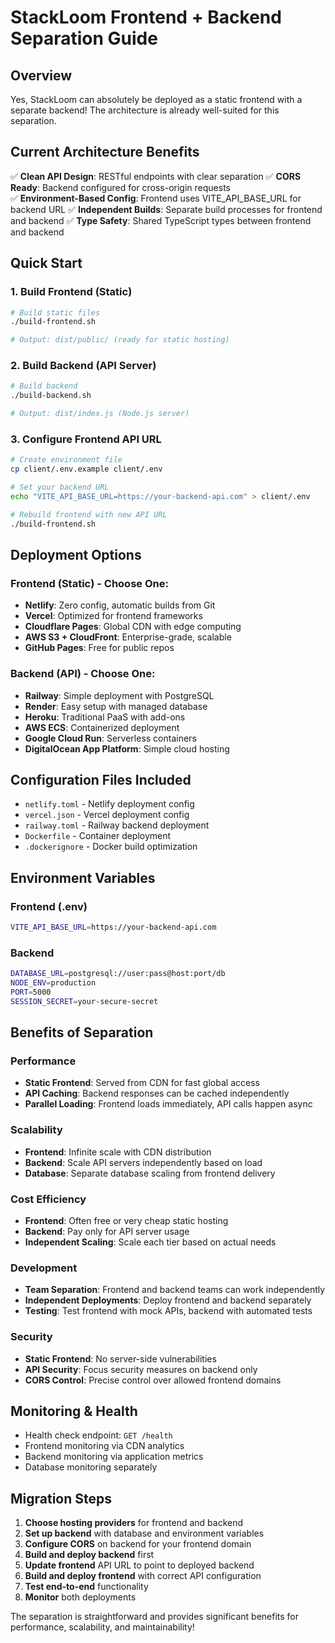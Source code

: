 # StackLoom Frontend + Backend Separation Guide

## Overview

Yes, StackLoom can absolutely be deployed as a static frontend with a separate backend! The architecture is already well-suited for this separation.

## Current Architecture Benefits

✅ **Clean API Design**: RESTful endpoints with clear separation
✅ **CORS Ready**: Backend configured for cross-origin requests  
✅ **Environment-Based Config**: Frontend uses VITE_API_BASE_URL for backend URL
✅ **Independent Builds**: Separate build processes for frontend and backend
✅ **Type Safety**: Shared TypeScript types between frontend and backend

## Quick Start

### 1. Build Frontend (Static)
```bash
# Build static files
./build-frontend.sh

# Output: dist/public/ (ready for static hosting)
```

### 2. Build Backend (API Server)
```bash
# Build backend
./build-backend.sh

# Output: dist/index.js (Node.js server)
```

### 3. Configure Frontend API URL
```bash
# Create environment file
cp client/.env.example client/.env

# Set your backend URL
echo "VITE_API_BASE_URL=https://your-backend-api.com" > client/.env

# Rebuild frontend with new API URL
./build-frontend.sh
```

## Deployment Options

### Frontend (Static) - Choose One:
- **Netlify**: Zero config, automatic builds from Git
- **Vercel**: Optimized for frontend frameworks
- **Cloudflare Pages**: Global CDN with edge computing
- **AWS S3 + CloudFront**: Enterprise-grade, scalable
- **GitHub Pages**: Free for public repos

### Backend (API) - Choose One:
- **Railway**: Simple deployment with PostgreSQL
- **Render**: Easy setup with managed database
- **Heroku**: Traditional PaaS with add-ons
- **AWS ECS**: Containerized deployment
- **Google Cloud Run**: Serverless containers
- **DigitalOcean App Platform**: Simple cloud hosting

## Configuration Files Included

- `netlify.toml` - Netlify deployment config
- `vercel.json` - Vercel deployment config  
- `railway.toml` - Railway backend deployment
- `Dockerfile` - Container deployment
- `.dockerignore` - Docker build optimization

## Environment Variables

### Frontend (.env)
```bash
VITE_API_BASE_URL=https://your-backend-api.com
```

### Backend
```bash
DATABASE_URL=postgresql://user:pass@host:port/db
NODE_ENV=production
PORT=5000
SESSION_SECRET=your-secure-secret
```

## Benefits of Separation

### Performance
- **Static Frontend**: Served from CDN for fast global access
- **API Caching**: Backend responses can be cached independently
- **Parallel Loading**: Frontend loads immediately, API calls happen async

### Scalability  
- **Frontend**: Infinite scale with CDN distribution
- **Backend**: Scale API servers independently based on load
- **Database**: Separate database scaling from frontend delivery

### Cost Efficiency
- **Frontend**: Often free or very cheap static hosting
- **Backend**: Pay only for API server usage
- **Independent Scaling**: Scale each tier based on actual needs

### Development
- **Team Separation**: Frontend and backend teams can work independently
- **Independent Deployments**: Deploy frontend and backend separately
- **Testing**: Test frontend with mock APIs, backend with automated tests

### Security
- **Static Frontend**: No server-side vulnerabilities
- **API Security**: Focus security measures on backend only
- **CORS Control**: Precise control over allowed frontend domains

## Monitoring & Health

- Health check endpoint: `GET /health`
- Frontend monitoring via CDN analytics
- Backend monitoring via application metrics
- Database monitoring separately

## Migration Steps

1. **Choose hosting providers** for frontend and backend
2. **Set up backend** with database and environment variables
3. **Configure CORS** on backend for your frontend domain
4. **Build and deploy backend** first
5. **Update frontend** API URL to point to deployed backend
6. **Build and deploy frontend** with correct API configuration
7. **Test end-to-end** functionality
8. **Monitor** both deployments

The separation is straightforward and provides significant benefits for performance, scalability, and maintainability!
